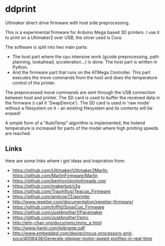 ddprint
=======


Ultimaker direct drive firmware with host side preprocessing.

This is a experimental firmware for Arduino Mega based 3D printers. I use it to print on a Ultimaker2 over USB, 
the slicer used is Cura.

The software is split into two main parts:

* The host part where the cpu intensive work (gcode preprocessing, path planning, lookahead, acceleration...) is done.
  The host part is written in Python.
* And the firmware part that runs on the ATMega Controller. This part executes the move commands from
  the host and does the temperature control of the printer.

The preprocessed move commands are sent through the USB connection between host and printer. The SD card is used to
buffer the received data in the firmware (i call it 'SwapDevice'). The SD card is used in 'raw mode' without a
filesystem on it - an existing filesystem and its contents will be erased!

A simple form of a "AutoTemp" algorithm is implemented, the hotend temperature is increased for parts of the
model where high printing speeds are reached.


Links
-----

Here are some links where i got ideas and inspiration from:

* https://github.com/Ultimaker/Ultimaker2Marlin, https://github.com/MarlinFirmware/Marlin
* https://github.com/benhoyt/protothreads-cpp
* https://github.com/makerbot/s3g
* https://github.com/Traumflug/Teacup_Firmware
* https://github.com/ambrop72/aprinter
* http://www.repetier.com/documentation/repetier-firmware/
* https://github.com/triffid/SoupCup_Firmware
* https://github.com/JustAnother1/Pacemaker
* https://github.com/JustAnother1/pmc
* http://elm-chan.org/docs/mmc/mmc_e.html
* http://www.hwml.com/leibramp.pdf
* http://www.embedded.com/design/mcus-processors-and-socs/4006438/Generate-stepper-motor-speed-profiles-in-real-time

